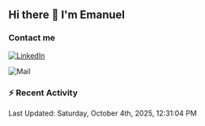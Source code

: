 ## Hi there 👋 I'm Emanuel

### Contact me
[![LinkedIn](https://img.shields.io/badge/LinkedIn-%20Emanuel--Naval-blue)](https://www.linkedin.com/in/emanuel-naval/)

![Mail](https://img.shields.io/badge/Gmail-Emanuelnaval07@gmail.com-blue?logo=gmail)

### :zap: Recent Activity

<!--RECENT_ACTIVITY:start-->
<!--RECENT_ACTIVITY:end-->
<!--RECENT_ACTIVITY:last_update-->
Last Updated: Saturday, October 4th, 2025, 12:31:04 PM
<!--RECENT_ACTIVITY:last_update_end-->

<!--
**naval07/naval07** is a ✨ _special_ ✨ repository because its `README.md` (this file) appears on your GitHub profile.

Here are some ideas to get you started:

- 🔭 I’m currently working on ...
- 🌱 I’m currently learning ...
- 👯 I’m looking to collaborate on ...
- 🤔 I’m looking for help with ...
- 💬 Ask me about ...
- 📫 How to reach me: ...
- 😄 Pronouns: ...
- ⚡ Fun fact: ...
-->
